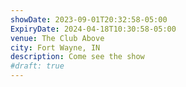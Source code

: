 ```yaml
---
showDate: 2023-09-01T20:32:58-05:00
ExpiryDate: 2024-04-18T10:30:58-05:00
venue: The Club Above
city: Fort Wayne, IN
description: Come see the show
#draft: true
---
```

